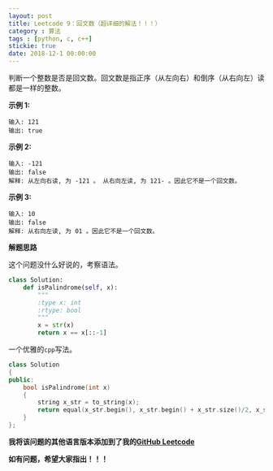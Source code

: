 ```yaml
---
layout: post
title: Leetcode 9：回文数（超详细的解法！！！）
category : 算法
tags : [python, c, c++]
stickie: true
date: 2018-12-1 00:00:00
---
```


判断一个整数是否是回文数。回文数是指正序（从左向右）和倒序（从右向左）读都是一样的整数。

**示例 1:**

```
输入: 121
输出: true
```

**示例 2:**

```
输入: -121
输出: false
解释: 从左向右读, 为 -121 。 从右向左读, 为 121- 。因此它不是一个回文数。
```

**示例 3:**

```
输入: 10
输出: false
解释: 从右向左读, 为 01 。因此它不是一个回文数。
```

**解题思路**

这个问题没什么好说的，考察语法。

```python
class Solution:
    def isPalindrome(self, x):
        """
        :type x: int
        :rtype: bool
        """
        x = str(x)
        return x == x[::-1]
```

一个优雅的`cpp`写法。

```cpp
class Solution 
{
public:
    bool isPalindrome(int x) 
    {
        string x_str = to_string(x);
        return equal(x_str.begin(), x_str.begin() + x_str.size()/2, x_str.rbegin());
    }
};
```

**我将该问题的其他语言版本添加到了我的[GitHub Leetcode](https://github.com/luliyucoordinate/Leetcode)**

**如有问题，希望大家指出！！！**